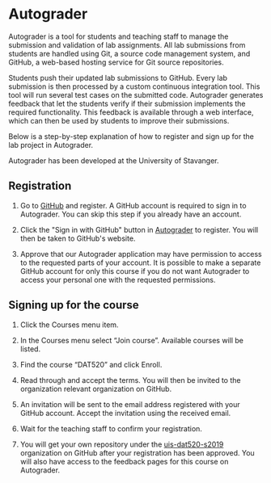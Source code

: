 # Autograder

Autograder is a tool for students and teaching staff to manage the submission
and validation of lab assignments. All lab submissions from students are
handled using Git, a source code management system, and GitHub, a web-based
hosting service for Git source repositories.

Students push their updated lab submissions to GitHub. Every lab submission is
then processed by a custom continuous integration tool. This tool will run
several test cases on the submitted code. Autograder generates feedback that
let the students verify if their submission implements the required
functionality. This feedback is available through a web interface, which can
then be used by students to improve their submissions.

Below is a step-by-step explanation of how to register and sign up for the lab
project in Autograder.

Autograder has been developed at the University of Stavanger.

## Registration

1. Go to [GitHub](http://github.com) and register. A GitHub account is required
   to sign in to Autograder. You can skip this step if you already have an
   account.

2. Click the "Sign in with GitHub" button in
   [Autograder](http://ag3.ux.uis.no) to register. You will then be
   taken to GitHub's website.

3. Approve that our Autograder application may have permission to access to the
   requested parts of your account. It is possible to make a separate GitHub
   account for only this course if you do not want Autograder to access your
   personal one with the requested permissions.

## Signing up for the course

1. Click the Courses menu item.

2. In the Courses menu select “Join course”. Available courses will be listed.

3. Find the course “DAT520” and click Enroll.

4. Read through and accept the terms. You will then be invited to the
   organization relevant organization on GitHub.

5. An invitation will be sent to the email address registered with your GitHub
   account. Accept the invitation using the received email.

6. Wait for the teaching staff to confirm your registration.

7. You will get your own repository under the
   [uis-dat520-s2019](https://github.com/uis-dat520-s2019) organization on
   GitHub after your registration has been approved. You will also have access
   to the feedback pages for this course on Autograder.
